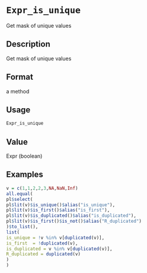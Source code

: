 # `Expr_is_unique`

Get mask of unique values


## Description

Get mask of unique values


## Format

a method


## Usage

```r
Expr_is_unique
```


## Value

Expr (boolean)


## Examples

```r
v = c(1,1,2,2,3,NA,NaN,Inf)
all.equal(
pl$select(
pl$lit(v)$is_unique()$alias("is_unique"),
pl$lit(v)$is_first()$alias("is_first"),
pl$lit(v)$is_duplicated()$alias("is_duplicated"),
pl$lit(v)$is_first()$is_not()$alias("R_duplicated")
)$to_list(),
list(
is_unique = !v %in% v[duplicated(v)],
is_first  = !duplicated(v),
is_duplicated = v %in% v[duplicated(v)],
R_duplicated = duplicated(v)
)
)
```


